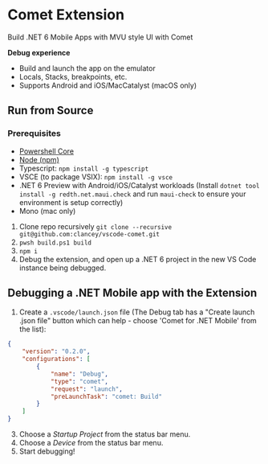 # Comet Extension

Build .NET 6 Mobile Apps with MVU style UI with Comet

**Debug experience**

* Build and launch the app on the emulator
* Locals, Stacks, breakpoints, etc.
* Supports Android and iOS/MacCatalyst (macOS only)

## Run from Source

### Prerequisites
- [Powershell Core](https://docs.microsoft.com/en-us/powershell/scripting/install/installing-powershell?view=powershell-7)
- [Node (npm)](https://nodejs.org/en/download/)
- Typescript: `npm install -g typescript`
- VSCE (to package VSIX): `npm install -g vsce`
- .NET 6 Preview with Android/iOS/Catalyst workloads (Install `dotnet tool install -g redth.net.maui.check` and run `maui-check` to ensure your environment is setup correctly)
- Mono (mac only)

1. Clone repo recursively `git clone --recursive git@github.com:clancey/vscode-comet.git`
2. `pwsh build.ps1 build`
3. `npm i`
4. Debug the extension, and open up a .NET 6 project in the new VS Code instance being debugged.

## Debugging a .NET Mobile app with the Extension

1. Create a `.vscode/launch.json` file (The Debug tab has a "Create launch .json file" button which can help - choose 'Comet for .NET Mobile' from the list):
```json
{
	"version": "0.2.0",
	"configurations": [
		{
			"name": "Debug",
			"type": "comet",
			"request": "launch",
			"preLaunchTask": "comet: Build"
		}
	]
}
```
3. Choose a _Startup Project_ from the status bar menu.
4. Choose a _Device_ from the status bar menu.
5. Start debugging!
